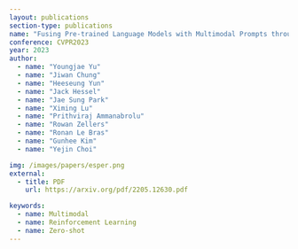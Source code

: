 ```yaml
---
layout: publications
section-type: publications
name: "Fusing Pre-trained Language Models with Multimodal Prompts through Reinforcement Learning"
conference: CVPR2023
year: 2023
author:
  - name: "Youngjae Yu"
  - name: "Jiwan Chung"
  - name: "Heeseung Yun"
  - name: "Jack Hessel"
  - name: "Jae Sung Park"
  - name: "Ximing Lu"
  - name: "Prithviraj Ammanabrolu"
  - name: "Rowan Zellers"
  - name: "Ronan Le Bras"
  - name: "Gunhee Kim"
  - name: "Yejin Choi"

img: /images/papers/esper.png
external:
  - title: PDF
    url: https://arxiv.org/pdf/2205.12630.pdf

keywords:
  - name: Multimodal
  - name: Reinforcement Learning
  - name: Zero-shot
---
```

